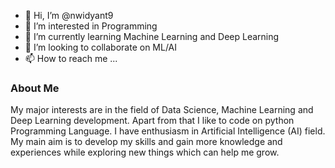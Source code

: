 - 👋 Hi, I’m @nwidyant9
- 👀 I’m interested in Programming
- 🌱 I’m currently learning Machine Learning and Deep Learning
- 💞️ I’m looking to collaborate on ML/AI
- 📫 How to reach me ...

### About Me
<p>     My major interests are in the field of Data Science, Machine Learning and Deep Learning development. Apart from that I like to code on python Programming Language. I have enthusiasm in Artificial Intelligence (AI) field. My main aim is to develop my skills and gain more knowledge and experiences while exploring new things which can help me grow.</p>

<!---
nwidyant9/nwidyant9 is a ✨ special ✨ repository because its `README.md` (this file) appears on your GitHub profile.
You can click the Preview link to take a look at your changes.
--->
